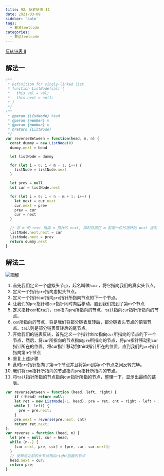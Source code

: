 ```yaml
---
title: 92、反转链表 II
date: 2021-03-09
sidebar: 'auto'
tags: 
  - 算法leetcode
categories:
  - 算法leetcode
---
```

[反转链表 II](https://leetcode-cn.com/problems/reverse-linked-list-ii/)

## 解法一
```js
/**
 * Definition for singly-linked list.
 * function ListNode(val) {
 *   this.val = val;
 *   this.next = null;
 * }
 */
/**
 * @param {ListNode} head
 * @param {number} m
 * @param {number} n
 * @return {ListNode}
 */
var reverseBetween = function(head, m, n) {
  const dummy = new ListNode(0)
  dummy.next = head

  let listNode = dummy

  for (let i = 0; i < m - 1; i++) {
    listNode = listNode.next
  }

  let prev = null
  let cur = listNode.next

  for (let i = 0; i < n - m + 1; i++) {
    let next = cur.next
    cur.next = prev
    prev = cur
    cur = next
  }

  // 将 m 的 next 指向 n 指针的 next, 同时将排在 m 前面一位的指针的 next 指向 n
  listNode.next.next = cur
  listNode.next = prev
  return dummy.next
}
```

## 解法二
![图解](/leetcode/1.png)
1. 首先我们定义一个虚拟头节点，起名叫做`hair`，将它指向我们的真实头节点。
2. 定义一个指针`pre`指向虚拟头节点。
3. 定义一个指针cur指向`pre`指针所指向节点的下一个节点。
4. 让我们的`pre`指针和`cur`指针同时向后移动，直到我们找到了第m个节点
5. 定义指针`con`和`tail`，`con`指向`pre`所指向的节点，`tail`指向`cur`指针所指向的节点。
6. `con`所指向的节点，将是我们将部分链表反转后，部分链表头节点的前驱节点。`tail`则是部分链表反转后的尾节点。
7. 开始我们的链表反转，首先定义一个指针third指向`cur`所指向的节点的下一个节点，然后，将`cur`所指向的节点指向`pre`所指向的节点，将`pre`指针移动到`cur`指针所在的位置。将cur指针移动到third指针所在的位置，直到我们的`pre`指针指向第n个节点
8. 重复上述步骤
9. 此时`pre`指针指向了第m个节点并且将第m到第n个节点之间反转完毕。
10. 我们将`con`指针所指向的节点指向`pre`指针所指向的节点。
11. 将`tail`指针所指的节点指向cur指针所指的节点，整理一下，显示出最终的链表。
```js
var reverseBetween = function (head, left, right) {
    if (!head) return null;
    let ret = new ListNode(-1, head), pre = ret, cnt = right - left + 1;
    while (--left) {
      pre = pre.next;
    }
    pre.next = reverse(pre.next, cnt)
    return ret.next;
};
var reverse = function (head, n) {
  let pre = null, cur = head;
  while (n--) {
    [cur.next, pre, cur] = [pre, cur, cur.next];
  }
  // 反转后之前的头节点指向right后面的节点
  head.next = cur;
  return pre;
}
```